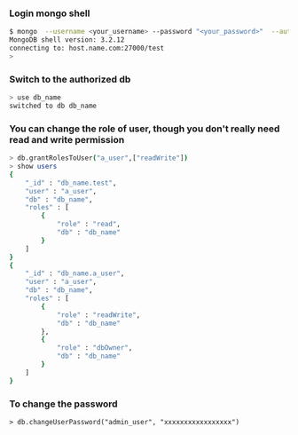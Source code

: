 ### Login mongo shell

```Bash
$ mongo  --username <your_username> --password "<your_password>"  --authenticationDatabase <db_name> --host <host.name.com> --port <port>
MongoDB shell version: 3.2.12
connecting to: host.name.com:27000/test
>
```

### Switch to the authorized db

```Bash
> use db_name
switched to db db_name
```

### You can change the role of user, though you don't really need read and write permission

```Bash
> db.grantRolesToUser("a_user",["readWrite"])
> show users
{
    "_id" : "db_name.test",
    "user" : "a_user",
    "db" : "db_name",
    "roles" : [
        {
            "role" : "read",
            "db" : "db_name"
        }
    ]
}
{
    "_id" : "db_name.a_user",
    "user" : "a_user",
    "db" : "db_name",
    "roles" : [
        {
            "role" : "readWrite",
            "db" : "db_name"
        },
        {
            "role" : "dbOwner",
            "db" : "db_name"
        }
    ]
}

```

### To change the password
```Shell
> db.changeUserPassword("admin_user", "xxxxxxxxxxxxxxxxx")
```
